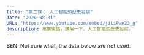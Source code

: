 ```yaml
---
title: "第二課： 人工智能的歷史發展"
date: "2020-08-31"
URL: "https://www.youtube.com/embed/jiLiPwn23_g"
description: 用廣東話，講解一下，人工智能的歷史發展。
---
```


BEN: Not sure what, the data below are not used.
